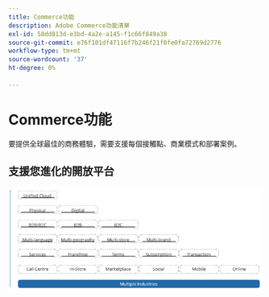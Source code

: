 ```yaml
---
title: Commerce功能
description: Adobe Commerce功能清單
exl-id: 58dd813d-e3bd-4a2e-a145-f1c66f849a38
source-git-commit: e76f101df47116f7b246f21f0fe0fa72769d2776
workflow-type: tm+mt
source-wordcount: '37'
ht-degree: 0%

---
```


# Commerce功能

要提供全球最佳的商務體驗，需要支援每個接觸點、商業模式和部署案例。

## 支援您進化的開放平台

![商務技術的值](../../assets/playbooks/commerce-features.png)
